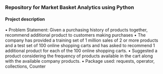 ### Repository for Market Basket Analytics using Python

#### Project description

•	Problem Statement: 
Given a purchasing history of products together, recommend additional product to customers making purchases
•	The company has provided a training set of 1 million sales of 2 or more products and a test set of 100 online shopping carts and has asked to recommend 1 additional product for each of the 100 online shopping carts.
•	Suggested a product considering the frequency of products available in the cart along with the available company products. 
•	Package used: requests, operator, collections, Counter
